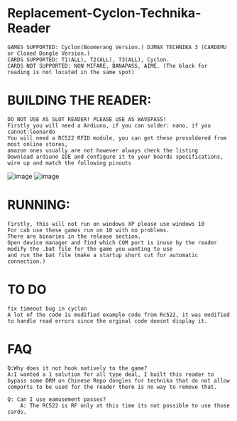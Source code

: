 # Replacement-Cyclon-Technika-Reader
	GAMES SUPPORTED: Cyclon(Boomerang Version.) DJMAX TECHNIKA 3 (CARDEMU or Cloned Dongle Version.)
 	CARDS SUPPORTED: T1(ALL), T2(ALL), T3(ALL), Cyclon.
	CARDS NOT SUPPORTED: NON MIFARE, BANAPASS, AIME. (The block for reading is not located in the same spot)
# BUILDING THE READER:
	DO NOT USE AS SLOT READER! PLEASE USE AS WAVEPASS!
	Firstly you will need a Ardiuno, if you can solder: nano, if you cannot:leonardo
 	You will need a RC522 RFID module, you can get these presoldered from most online stores,
  	amazon ones usually are not however always check the listing
	Download ardiuno IDE and configure it to your boards specifications, 
 	wire up and match the following pinouts
![image](https://user-images.githubusercontent.com/75388599/220476085-4f6be78f-1bbe-407a-97b3-408ecee39cb0.png)
![image](https://img.youtube.com/vi/TJJ_1LiDDrc/maxresdefault.jpg)

# RUNNING:
	Firstly, this will not run on windows XP please use windows 10
 	For cab use these games run on 10 with no problems.
	There are binaries in the release section.
 	Open device manager and find which COM port is inuse by the reader
  	modify the .bat file for the game you wanting to use
	and run the bat file (make a startup short cut for automatic connection.)
# TO DO
	fix timeout bug in cyclon  
	A lot of the code is modified example code from Rc522, it was modified to handle read errors since the orginal code doesnt display it.
# FAQ
	Q:Why does it not hook natively to the game?
 	A:I wanted a 1 solution for all type deal, I built this reader to bypass some DRM on Chinese Repo dongles for technika that do not allow comports to be used for the reader there is no way to remove that.

   	Q: Can I use eamusement passes? 
    	A: The RC522 is RF only at this time its not possible to use those cards.
